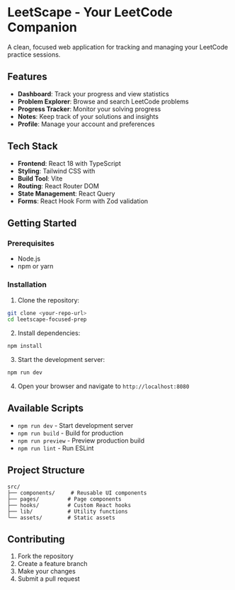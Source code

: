 # LeetScape - Your LeetCode Companion

A clean, focused web application for tracking and managing your LeetCode practice sessions.

## Features

- **Dashboard**: Track your progress and view statistics
- **Problem Explorer**: Browse and search LeetCode problems
- **Progress Tracker**: Monitor your solving progress
- **Notes**: Keep track of your solutions and insights
- **Profile**: Manage your account and preferences

## Tech Stack

- **Frontend**: React 18 with TypeScript
- **Styling**: Tailwind CSS with 
- **Build Tool**: Vite
- **Routing**: React Router DOM
- **State Management**: React Query
- **Forms**: React Hook Form with Zod validation

## Getting Started

### Prerequisites

- Node.js
- npm or yarn

### Installation

1. Clone the repository:

```bash
git clone <your-repo-url>
cd leetscape-focused-prep
```

2. Install dependencies:

```bash
npm install
```

3. Start the development server:

```bash
npm run dev
```

4. Open your browser and navigate to `http://localhost:8080`

## Available Scripts

- `npm run dev` - Start development server
- `npm run build` - Build for production
- `npm run preview` - Preview production build
- `npm run lint` - Run ESLint

## Project Structure

```
src/
├── components/     # Reusable UI components
├── pages/         # Page components
├── hooks/         # Custom React hooks
├── lib/           # Utility functions
└── assets/        # Static assets
```

## Contributing

1. Fork the repository
2. Create a feature branch
3. Make your changes
4. Submit a pull request

